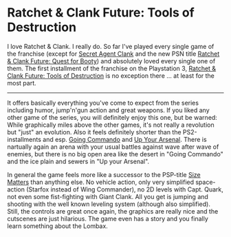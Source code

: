 # Ratchet & Clank Future: Tools of Destruction

I love Ratchet & Clank. I really do. So far I've played every single game of the franchise (except for [Secret Agent Clank](http://www.giantbomb.com/secret-agent-clank/61-21000/) and the new PSN title [Ratchet & Clank Future: Quest for Booty](http://www.giantbomb.com/ratchet-clank-future-quest-for-booty/61-21115/)) and absolutely loved every single one of them. The first installment of the franchise on the Playstation 3, [Ratchet & Clank Future: Tools of Destruction](http://www.giantbomb.com/ratchet-clank-future-tools-of-destruction/61-15212/) is no exception there ... at least for the most part. 

-------------------------------

It offers basically everything you've come to expect from the series including humor, jump'n'gun action and great weapons. If you liked any other game of the series, you will definitely enjoy this one, but be warned: While graphically miles above the other games, it's not really a revolution but "just" an evolution. Also it feels definitely shorter than the PS2-installments and esp. [Going Commando](http://www.giantbomb.com/ratchet-clank-going-commando/61-4618/) and [Up Your Arsenal](http://www.giantbomb.com/ratchet-clank-up-your-arsenal/61-4966/). There is nartually again an arena with your usual battles against wave after wave of enemies, but there is no big open area like the desert in "Going Commando" and the ice plain and sewers in "Up your Arsenal".

In general the game feels more like a successor to the PSP-title [Size Matters](http://www.giantbomb.com/ratchet-clank-size-matters/61-8837/) than anything else. No vehicle action, only very simplified space-action (Starfox instead of Wing Commander), no 2D levels with Capt. Quark, not even some fist-fighting with Giant Clank. All you get is jumping and shooting with the well known leveling system (although also simplified). Still, the controls are great once again, the graphics are really nice and the cutscenes are just hilarious. The game even has a story and you finally learn something about the Lombax. 